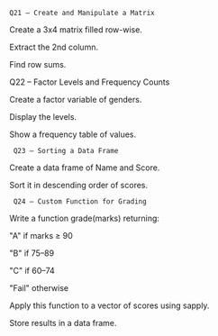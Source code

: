     Q21 – Create and Manipulate a Matrix

Create a 3x4 matrix filled row-wise.

Extract the 2nd column.

Find row sums.

   Q22 – Factor Levels and Frequency Counts

Create a factor variable of genders.

Display the levels.

Show a frequency table of values.

     Q23 – Sorting a Data Frame

Create a data frame of Name and Score.

Sort it in descending order of scores.

     Q24 – Custom Function for Grading

Write a function grade(marks) returning:

"A" if marks ≥ 90

"B" if 75–89

"C" if 60–74

"Fail" otherwise

Apply this function to a vector of scores using sapply.

Store results in a data frame.
